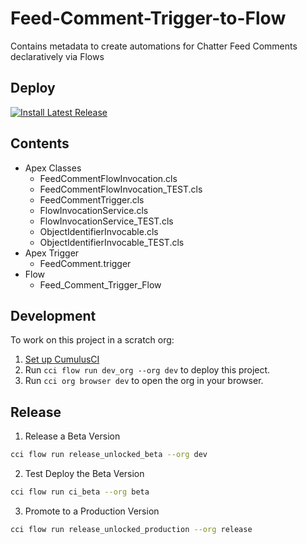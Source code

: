 # Feed-Comment-Trigger-to-Flow

Contains metadata to create automations for Chatter Feed Comments declaratively via Flows

## Deploy

<a href="https://github.com/Enclude-Components/Feed-Comment-Trigger-to-Flow/releases/latest">
  <img alt="Install Latest Release"
       src="https://img.shields.io/badge/Install%20Latest%20Release-238636?style=for-the-badge&logoColor=white&logo=DocuSign">
</a>

## Contents

- Apex Classes
    - FeedCommentFlowInvocation.cls
    - FeedCommentFlowInvocation_TEST.cls
    - FeedCommentTrigger.cls
    - FlowInvocationService.cls
    - FlowInvocationService_TEST.cls
    - ObjectIdentifierInvocable.cls
    - ObjectIdentifierInvocable_TEST.cls
- Apex Trigger
    - FeedComment.trigger
- Flow
    - Feed_Comment_Trigger_Flow

## Development

To work on this project in a scratch org:

1. [Set up CumulusCI](https://cumulusci.readthedocs.io/en/latest/tutorial.html)
2. Run `cci flow run dev_org --org dev` to deploy this project.
3. Run `cci org browser dev` to open the org in your browser.

## Release

1. Release a Beta Version
```bash
cci flow run release_unlocked_beta --org dev
```

2. Test Deploy the Beta Version
```bash
cci flow run ci_beta --org beta
```

3. Promote to a Production Version
```bash
cci flow run release_unlocked_production --org release
```